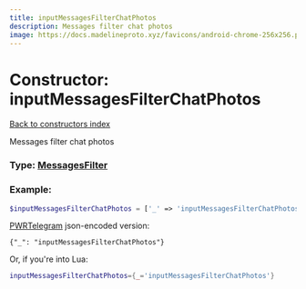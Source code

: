 ```yaml
---
title: inputMessagesFilterChatPhotos
description: Messages filter chat photos
image: https://docs.madelineproto.xyz/favicons/android-chrome-256x256.png
---
```

# Constructor: inputMessagesFilterChatPhotos  
[Back to constructors index](index.md)



Messages filter chat photos




### Type: [MessagesFilter](../types/MessagesFilter.md)


### Example:

```php
$inputMessagesFilterChatPhotos = ['_' => 'inputMessagesFilterChatPhotos'];
```  

[PWRTelegram](https://pwrtelegram.xyz) json-encoded version:

```
{"_": "inputMessagesFilterChatPhotos"}
```


Or, if you're into Lua:

```lua
inputMessagesFilterChatPhotos={_='inputMessagesFilterChatPhotos'}

```


